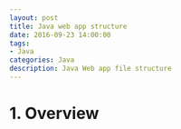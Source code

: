 ```yaml
---
layout: post
title: Java web app structure
date: 2016-09-23 14:00:00
tags:
- Java
categories: Java
description: Java Web app file structure
---
```


# 1. Overview
